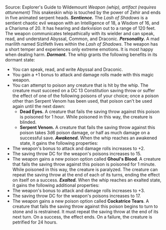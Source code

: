 Source: Explorer's Guide to Wildemount
*Weapon (whip), artifact (requires attunement)*
This snakeskin whip is touched by the power of Zehir and ends in five animated serpent heads.
***Sentience.*** The *Lash of Shadows* is a sentient chaotic evil weapon with an Intelligence of 18, a Wisdom of 16, and a Charisma of 20. It has hearing and darkvision out to a range of 120 feet.
The weapon communicates telepathically with its wielder and can speak, read, and understand Abyssal, Common, and Draconic.
***Personality.*** A mad marilith named Sizlifeth lives within the *Lash of Shadows*. The weapon has a short temper and experiences only extreme emotions. It is most happy when dealing harm.
***Dormant.*** The whip grants the following benefits in its dormant state:
* You can speak, read, and write Abyssal and Draconic.
* You gain a +1 bonus to attack and damage rolls made with this magic weapon.
* You can attempt to poison any creature that is hit by the whip. The creature must succeed on a DC 13 Constitution saving throw or suffer the effect of one of the following poisons of your choice; once a poison other than Serpent Venom has been used, that poison can't be used again until the next dawn:
	+ **Dead Eyes.** A creature that fails the saving throw against this poison is poisoned for 1 hour. While poisoned in this way, the creature is blinded.
	+ **Serpent Venom.** A creature that fails the saving throw against this poison takes 3d6 poison damage, or half as much damage on a successful save.
***Awakened.*** When the whip reaches an awakened state, it gains the following properties:
* The weapon's bonus to attack and damage rolls increases to +2.
* The saving throw DC for the weapon's poisons increases to 15.
* The weapon gains a new poison option called **Ghoul's Blood**. A creature that fails the saving throw against this poison is poisoned for 1 minute. While poisoned in this way, the creature is paralyzed. The creature can repeat the saving throw at the end of each of its turns, ending the effect on itself on a success.
***Exalted.*** When the whip reaches an exalted state, it gains the following additional properties:
* The weapon's bonus to attack and damage rolls increases to +3.
* The saving throw DC for the weapon's poisons increases to 17.
* The weapon gains a new poison option called **Cockatrice Tears**. A creature that fails the saving throw against this poison begins to turn to stone and is restrained. It must repeat the saving throw at the end of its next turn. On a success, the effect ends. On a failure, the creature is petrified for 24 hours.